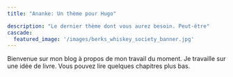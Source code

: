 ```yaml
---
title: "Ananke: Un thème pour Hugo"

description: "Le dernier thème dont vous aurez besoin. Peut-être"
cascade:
  featured_image: '/images/berks_whiskey_society_banner.jpg'
---
```

Bienvenue sur mon blog à propos de mon travail du moment. Je travaille sur une idée de livre. Vous pouvez lire quelques chapitres plus bas.
